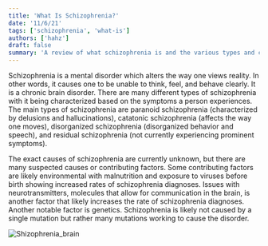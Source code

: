 ```yaml
---
title: 'What Is Schizophrenia?'
date: '11/6/21'
tags: ['schizophrenia', 'what-is']
authors: ['hahz']
draft: false
summary: 'A review of what schizophrenia is and the various types and causes associated with it.'
---
```

Schizophrenia is a mental disorder which alters the way one views reality. In other words, it causes one to be unable to think, feel, and behave clearly. It is a chronic brain disorder. There are many different types of schizophrenia with it being characterized based on the symptoms a person experiences. The main types of schizophrenia are paranoid schizophrenia (characterized by delusions and hallucinations), catatonic schizophrenia (affects the way one moves), disorganized schizophrenia (disorganized behavior and speech), and residual schizophrenia (not currently experiencing prominent symptoms).

The exact causes of schizophrenia are currently unknown, but there are many suspected causes or contributing factors. Some contributing factors are likely environmental with malnutrition and exposure to viruses before birth showing increased rates of schizophrenia diagnoses. Issues with neurotransmitters, molecules that allow for communication in the brain, is another factor that likely increases the rate of schizophrenia diagnoses. Another notable factor is genetics. Schizophrenia is likely not caused by a single mutation but rather many mutations working to cause the disorder.

![Shizophrenia_brain](http://4.bp.blogspot.com/-CJpuAHwJcnQ/UjcSvhcnUTI/AAAAAAAAH4M/4quf4E6RtVc/s1600/schizophrenia+label_98248091.jpg)

